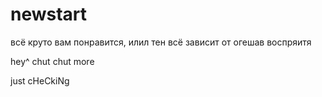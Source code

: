# newstart
всё круто вам понравится, илил тен всё зависит от огешав воспряитя

hey^ chut chut more

just cHeCkiNg